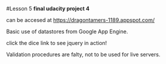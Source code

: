 #Lesson 5
<b>final udacity project 4</b> 

can be accesed at https://dragontamers-1189.appspot.com/

Basic use of datastores from Google App Engine.

click the dice link to see jquery in action!

Validation procedures are falty, not to be used for live servers.
